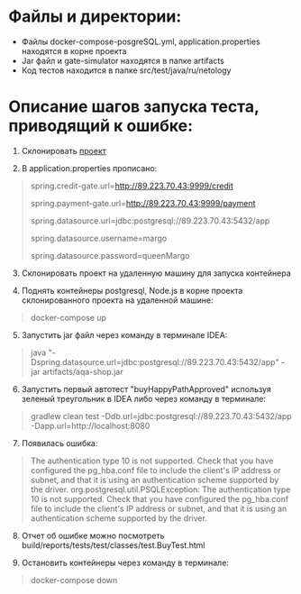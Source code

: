 # Файлы и директории:

- Файлы docker-compose-posgreSQL.yml, application.properties находятся в корне проекта
- Jar файл и gate-simulator находятся в папке artifacts
- Код тестов находится в папке src/test/java/ru/netology

# Описание шагов запуска теста, приводящий к ошибке:

1. Склонировать [проект](https://github.com/MargaritkaM/Diplom.git)

2. В application.properties прописано:

>spring.credit-gate.url=http://89.223.70.43:9999/credit
>
>spring.payment-gate.url=http://89.223.70.43:9999/payment
>
>spring.datasource.url=jdbc:postgresql://89.223.70.43:5432/app
>
>spring.datasource.username=margo
>
>spring.datasource.password=queenMargo

3. Склонировать проект на удаленную машину для запуска контейнера

4. Поднять контейнеры postgresql, Node.js в корне проекта склонированного проекта на удаленной машине:

>docker-compose up

5. Запустить jar файл через команду в терминале IDEA:

>java "-Dspring.datasource.url=jdbc:postgresql://89.223.70.43:5432/app" -jar artifacts/aqa-shop.jar

6. Запустить первый автотест "buyHappyPathApproved" используя зеленый треугольник в IDEA либо через команду в терминале:

>gradlew clean test -Ddb.url=jdbc:postgresql://89.223.70.43:5432/app -Dapp.url=http://localhost:8080

7. Появилась ошибка:

>The authentication type 10 is not supported. Check that you have configured the pg_hba.conf file to include the client's IP address or subnet, and that it is using an authentication scheme supported by the driver.
org.postgresql.util.PSQLException: The authentication type 10 is not supported. Check that you have configured the pg_hba.conf file to include the client's IP address or subnet, and that it is using an authentication scheme supported by the driver.

8. Отчет об ошибке можно посмотреть build/reports/tests/test/classes/test.BuyTest.html

9. Остановить контейнеры через команду в терминале:

>docker-compose down
